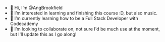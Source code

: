 - 👋 Hi, I’m @AngBrookfield
- 👀 I’m interested in learning and finishing this course :D, but also music.
- 🌱 I’m currently learning how to be a Full Stack Developer with Codecademy
- 💞️ I’m looking to collaborate on, not sure I'd be much use at the moment, but I'll update this as I go along!


<!---
AngBrookfield/AngBrookfield is a ✨ special ✨ repository because its `README.md` (this file) appears on your GitHub profile.
You can click the Preview link to take a look at your changes.
--->
